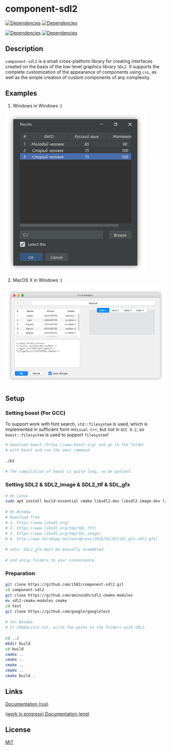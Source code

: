 # component-sdl2


[![Dependencies](https://img.shields.io/badge/dependencies-SDL2%20%7C%20SDL2__ttf%20%7C%20SDL2__image%20%7C%20SDL2__gfx-brightgreen.svg)](https://www.libsdl.org/)
[![Dependencies](https://img.shields.io/badge/dependency_if_not_MSVC-boost-brightgreen.svg)](https://www.boost.org/)

[![Dependencies](https://img.shields.io/badge/docs%20(rus)-passed-brightgreen.svg)](https://i58215.gitbook.io/component-sdl2/)  [![Dependencies](https://img.shields.io/badge/docs%20(eng)-in%20progress-inactive.svg)](#)  


## Description

`component-sdl2` is a small cross-platform library for creating interfaces created on the basis of the low-level graphics library `SDL2`. It supports the complete customization of the appearance of components using `css`, as well as the simple creation of custom components of any complexity.

## Examples

1. Windows in Windows :)

![example](docs/1.png) 

2. MacOS X in Windows :)

![mac os on window :)](docs/3.png)


## Setup

### Setting boost (For GCC)

To support work with font search, `std::filesystem` is used, which is implemented in sufficient form in` Visual C++ `, but not in `GCC 8.2`, so `boost::filesystem` is used to support `filesystem`!

```bash
# download boost (https://www.boost.org) and go to the folder 
# with boost and run the next command

./b2

# The compilation of boost is quite long, so be patient.
```

### Setting SDL2 & SDL2_image & SDL2_ttf & SDL_gfx

```bash
# On Linux
sudo apt install build-essential cmake libsdl2-dev libsdl2-image-dev libsdl2-ttf-dev libsdl2-gfx-dev

# On Window
# Download from 
# 1. https://www.libsdl.org/
# 2. https://www.libsdl.org/tmp/SDL_ttf/
# 3. https://www.libsdl.org/tmp/SDL_image/
# 4. http://www.ferzkopp.net/wordpress/2016/01/02/sdl_gfx-sdl2_gfx/

# note: SDL2_gfx must be manually assembled.

# and unzip folders to your convenience.
```

### Preparation

```bash
git clone https://github.com/i582/component-sdl2.git
cd component-sdl2
git clone https://github.com/aminosbh/sdl2-cmake-modules
mv sdl2-cmake-modules cmake
cd test
git clone https://github.com/google/googletest

# for Window
# In CMakeLists.txt, write the paths to the folders with SDL2.

cd ../
mkdir build
cd build
cmake ..
cmake ..
cmake ..
cmake ..
cmake build .
```



## Links 
[Documentation (rus)](https://i58215.gitbook.io/component-sdl2/)

[(work in progress) Documentation (eng)](#)
## License

[MIT](https://github.com/i582/component-sdl2/blob/master/LICENSE)
